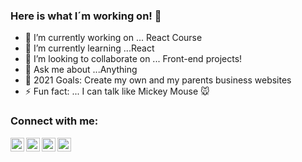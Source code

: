 ### Here is what I´m working on! 👋




- 🔭 I’m currently working on ... React Course
- 🌱 I’m currently learning ...React
- 👯 I’m looking to collaborate on ... Front-end projects!
- 💬 Ask me about ...Anything
- 🥅 2021 Goals: Create my own  and my parents business websites
- ⚡ Fun fact: ... I can talk like Mickey Mouse :mouse:

### Connect with me:
[<img align="left" alt="Joeypph | LinkedIn" width="22px" src="https://cdn.jsdelivr.net/npm/simple-icons@v3/icons/linkedin.svg" />][linkedin]
[<img align="left" alt="Joeypph | Instagram" width="22px" src="https://cdn.jsdelivr.net/npm/simple-icons@v3/icons/instagram.svg" />][instagram]
[<img align="left" alt="Joeypph | Instagram" width="22px" src="https://cdn.jsdelivr.net/npm/simple-icons@3.13.0/icons/microsoftoutlook.svg" />][email]
[<img align="left" alt="Joeypph | Instagram" width="22px" src="https://cdn.jsdelivr.net/npm/simple-icons@3.13.0/icons/discord.svg" />][discord]
 <br/>

[instagram]: https://www.instagram.com/joeypph/?hl=es-la
[linkedin]: https://www.linkedin.com/in/jose-antonio-lome/
[email]:joseant_1098@hotmail.com
[discord]: Joeyph#2689